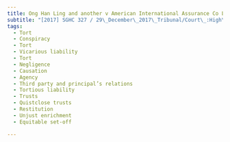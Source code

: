```yaml
---
title: Ong Han Ling and another v American International Assurance Co Ltd and others 
subtitle: "[2017] SGHC 327 / 29\_December\_2017\_Tribunal/Court\_:High\_Court\_Coram\_:Belinda\_Ang\_Saw\_Ean\_J\_Counsel\_Name(s)\_:Deborah\_Barker\_SC,\_Haresh\_Kandar\_and\_Ng\_Junyi\_(KhattarWong\_LLP)\_for\_the\_first\_and\_second\_plaintiffs;\_Wendell\_Wong,\_Denise\_Teo\_and\_Priscylia\_Wu\_(Drew\_&\_Napier\_LLC)\_for\_the\_first\_and\_second\_defendants;\_Melvin\_Chan\_and\_Justin\_Ee\_(TSMP\_Law\_Corporation)\_for\_the\_third\_defendant.\_Parties\_:Ong\_Han\_Ling\_—\_Enny\_Ariandini\_Pramana\_—\_—\_—\_American\_International\_Assurance\_Company,\_Ltd\_—\_AIA\_Singapore\_Private\_Limited\_—\_Motion\_Insurance\_Agency\_Pte\_Ltd"
tags:
  - Tort
  - Conspiracy
  - Tort
  - Vicarious liability
  - Tort
  - Negligence
  - Causation
  - Agency
  - Third party and principal’s relations
  - Tortious liability
  - Trusts
  - Quistclose trusts
  - Restitution
  - Unjust enrichment
  - Equitable set-off

---
```



